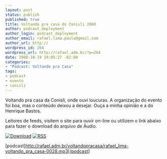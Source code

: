 ```yaml
--- 
layout: post
status: publish
published: true
title: Voltando pra casa do Conisli 2008
author: podcast_deployment
author_login: podcast_deployment
author_email: rafael.lima.paula@gmail.com
author_url: http://
wordpress_id: 264
wordpress_url: http://rafael.adm.br/?p=264
date: 2008-10-19 19:05:27 -02:00
categories: 
- "Podcast: Voltando pra Casa"
tags: 
- podcast
- evento
- conisli
---
```

Voltando pra casa da Conisli, onde ouvi loucuras. A organização do evento foi boa, mas o conteúdo deixou a desejar. Ouça a minha opinião e a do Henrique Bastos.

Leitores de feeds, visitem o site para ouvir on-line ou utilizem o link abaixo para fazer o download do arquivo de Áudio.

<a class="noborder" href="http://rafael.adm.br/voltandopracasa/rafael_lima-voltando_pra_casa-0028.mp3" title="Download"><img src="http://rafael.adm.br/images/download_green.gif" border="0" alt="Download" /></a> <a class="noborder" href="http://feeds.feedburner.com/rafael_lima_podcast" title="RSS"><img src="http://rafael.adm.br/images/icn-feed-16x16.png" border="0" alt="RSS" /></a>

[podcast]http://rafael.adm.br/voltandopracasa/rafael_lima-voltando_pra_casa-0028.mp3[/podcast]
